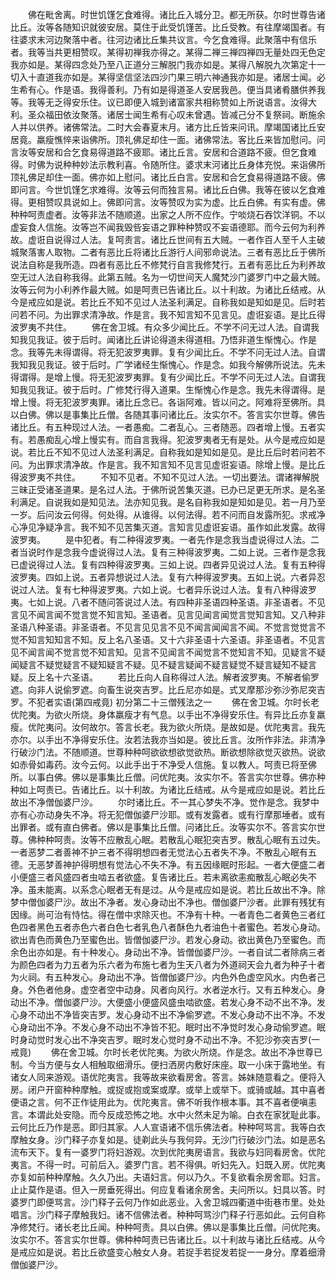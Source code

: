 <!-- { "loadSidebar": true } -->
　　佛在毗舍离。时世饥馑乞食难得。诸比丘入城分卫。都无所获。尔时世尊告诸比丘。汝等各随知识就彼安居。莫住于此受饥馑苦。比丘受教。有往摩竭国者。有往婆求末河边聚落中者。往河边诸比丘集共议言。今乞食难得。此聚落中有信乐者。我等当共更相赞叹。某得初禅我亦得之。某得二禅三禅四禅四无量处四无色定我亦如是。某得四念处乃至八正道分三解脱门我亦如是。某得八解脱九次第定十一切入十直道我亦如是。某得坚信坚法四沙门果三明六神通我亦如是。诸居士闻。必生希有心。作是语。我得善利。乃有如是得道圣人安居我邑。便当具诸肴膳供养我等。我等无乏得安乐住。议已即便入城到诸富家共相称赞如上所说语言。汝得大利。圣众福田依汝聚落。诸居士闻生希有心叹未曾遇。皆减己分不复祭祠。断施余人并以供养。诸佛常法。二时大会春夏末月。诸方比丘皆来问讯。摩竭国诸比丘安居竟。羸瘦憔悴来诣佛所。顶礼佛足却住一面。诸佛常法。客比丘来皆加慰问。问言汝等安居和合乞食易得道路不疲耶。诸比丘言。安居和合道路不疲。但乞食难得。时佛为说种种妙法示教利喜。令随所住。婆求末河诸比丘身体充悦。来诣佛所顶礼佛足却住一面。佛亦如上慰问。诸比丘白言。安居和合乞食易得道路不疲。佛即问言。今世饥馑乞求难得。汝等云何而独言易。诸比丘白佛。我等在彼以乞食难得。更相赞叹具说如上。佛即问言。汝等赞叹为实为虚。比丘白佛。有实有虚。佛种种呵责虚者。汝等非法不随顺道。出家之人所不应作。宁啖烧石吞饮洋铜。不以虚妄食人信施。汝等岂不闻我毁呰妄语之罪种种赞叹不妄语德耶。而今云何为利养故。虚诳自说得过人法。复呵责言。诸比丘世间有五大贼。一者作百人至千人主破城聚落害人取物。二者有恶比丘将诸比丘游行人间邪命说法。三者有恶比丘于佛所说法自称是我所造。四者有恶比丘不修梵行自言我修梵行。五者有恶比丘为利养故空无过人法自称我得。此第五贼。名为一切世间天人魔梵沙门婆罗门中之最大贼。汝等云何为小利养作最大贼。如是呵责已告诸比丘。以十利故。为诸比丘结戒。从今是戒应如是说。若比丘不知不见过人法圣利满足。自称我如是知如是见。后时若问若不问。为出罪求清净故。作是言。我不知言知不见言见。虚诳妄语。是比丘得波罗夷不共住。
　　佛在舍卫城。有众多少闻比丘。不学不问无过人法。自谓我知我见我证。彼于后时。闻诸比丘讲论得道未得道相。乃悟非道生惭愧心。作是念。我等先未得谓得。将无犯波罗夷罪。复有少闻比丘。不学不问无过人法。自谓我知我见我证。彼于后时。广学诸经生惭愧心。作是念。如我今解佛所说法。先未得谓得。是增上慢。将无犯波罗夷罪。复有少闻比丘。不学不问无过人法。自谓我知我见我证。彼于后时。广修梵行得入道果。生惭愧心作是念。我先未得谓得。是增上慢。将无犯波罗夷罪。诸比丘念已。各诣阿难。皆以问之。阿难将至佛所。具以白佛。佛以是事集比丘僧。各随其事问诸比丘。汝实尔不。答言实尔世尊。佛告诸比丘。有五种现过人法。一者愚痴。二者乱心。三者随恶。四者增上慢。五者实有。若愚痴乱心增上慢实有。而自言我得。犯波罗夷者无有是处。从今是戒应如是说。若比丘不知不见过人法圣利满足。自称我如是知如是见。是比丘后时若问若不问。为出罪求清净故。作是言。我不知言知不见言见虚诳妄语。除增上慢。是比丘得波罗夷不共住。
　　不知不见者。不知不见过人法。一切出要法。谓诸禅解脱三昧正受诸圣道果。是名过人法。于佛所说苦集灭道。已办已足更无所求。是名圣利满足。自说我如是知见法。法亦知见我。是名自称我如是知如是见。若一月乃至一岁。后问汝云何得。何处得。从谁得。以何法得。若不问而自发露所犯。求戒净心净见净疑净言。我不知不见苦集灭道。言知言见虚诳妄语。虽作如此发露。故得波罗夷。
　　是中犯者。有二种得波罗夷。一者先作是念我当虚说得过人法。二者当说时作是念我今虚说得过人法。复有三种得波罗夷。二如上说。三者作是念我已虚说得过人法。复有四种得波罗夷。三如上说。四者异见说过人法。复有五种得波罗夷。四如上说。五者异想说过人法。复有六种得波罗夷。五如上说。六者异忍说过人法。复有七种得波罗夷。六如上说。七者异乐说过人法。复有八种得波罗夷。七如上说。八者不随问答说过人法。有四种非圣语四种圣语。非圣语者。不见言见不闻言闻不觉言觉不知言知。圣语者。见言见闻言闻觉言觉知言知。又八种非圣语八种圣语。非圣语者。不见言见见言不见不闻言闻闻言不闻。不觉言觉觉言不觉不知言知知言不知。反上名八圣语。又十六非圣语十六圣语。非圣语者。不见言见不闻言闻不觉言觉不知言知。见言不见闻言不闻觉言不觉知言不知。见疑言不疑闻疑言不疑觉疑言不疑知疑言不疑。见不疑言疑闻不疑言疑觉不疑言疑知不疑言疑。反上名十六圣语。
　　若比丘向人自称得过人法。解者波罗夷。不解者偷罗遮。向非人说偷罗遮。向畜生说突吉罗。比丘尼亦如是。式叉摩那沙弥沙弥尼突吉罗。不犯者实语(第四戒竟)
初分第二十三僧残法之一
　　佛在舍卫城。尔时长老优陀夷。为欲火所烧。身体羸瘦才有气息。以手出不净得安乐住。有异比丘亦复羸瘦。优陀夷问。汝何故尔。答言长老。我为欲火所烧。是故如是。优陀夷言。我先亦尔。以手出不净得安乐住。汝若法我亦当如是。彼比丘言。汝所作非法。非清净行破沙门法。不随顺道。世尊种种呵欲欲想欲觉欲热。断欲想除欲觉灭欲热。说欲如赤骨如毒药。汝今云何。以此手出于不净受人信施。复以教人。呵责已将至佛所。以事白佛。佛以是事集比丘僧。问优陀夷。汝实尔不。答言实尔世尊。佛亦种种如上呵责已。告诸比丘。以十利故。为诸比丘结戒。从今是戒应如是说。若比丘故出不净僧伽婆尸沙。
　　尔时诸比丘。不一其心梦失不净。觉作是念。我梦中亦有心亦动身失不净。将无犯僧伽婆尸沙耶。或有发露者。或有行摩那埵者。或有出罪者。或有直白佛者。佛以是事集比丘僧。问诸比丘。汝等实尔不。答言实尔世尊。佛种种呵责。汝等不应散乱心眠。若散乱心眠犯突吉罗。散乱心眠有五过失。一者恶梦二者善神不护三者不得明想四者无觉法心五者失不净。不散乱心眠有五德。无恶梦善神护得明想有觉法心不失不净。有五因缘眠时形起。一者大便盛二者小便盛三者风盛四者虫啮五者欲盛。复告诸比丘。若未离欲恚痴散乱心眠必失不净。虽未能离。以系念心眠者无有是过。从今是戒应如是说。若比丘故出不净。除梦中僧伽婆尸沙。故出不净者。发心身动出不净也。僧伽婆尸沙者。此罪有残犹有因缘。尚可治有恃怙。得在僧中求除灭也。不净有十种。一者青色二者黄色三者红色四者黑色五者赤色六者白色七者乳色八者酥色九者油色十者蜜色。若发心身动。欲出青色而黄色乃至蜜色出。皆僧伽婆尸沙。若发心身动。欲出黄色乃至蜜色。而余色出亦如是。有十种发心。身动出不净。皆僧伽婆尸沙。一者自试二者除病三者为颜色四者为力五者为乐六者为布施七者为生天八者为外道祠天会九者为种子十者为火祠。有五种发心。身动出不净。皆僧伽婆尸沙。内色外色虚空风水。内色者己身。外色者他身。虚空者空中动身。风者向风行。水者逆水行。又有五种发心。身动出不净。僧伽婆尸沙。大便盛小便盛风盛虫啮欲盛。若发心身不动不出不净。发心身不动出不净皆突吉罗。发心身动不出不净偷罗遮。不发心身动不出不净。不发心身动出不净。不发心身不动出不净皆不犯。眠时出不净觉时发心身动偷罗遮。眠时身动觉时发心出不净突吉罗。眠时发心觉时身不动出不净。不犯沙弥突吉罗(一戒竟)
　　佛在舍卫城。尔时长老优陀夷。为欲火所烧。作是念。故出不净世尊已制。今当方便与女人相触取细滑乐。便扫洒房内敷好床座。取一小床于露地坐。有诸女人同来游观。语优陀夷言。我等故来欲看房舍。答言。姊妹随意看之。便将入房。闭户开窗种种摩触。或捉或抱或案或摩。或举上或举下。或骑或越。其中喜者便语之言。何不正作徒用此为。优陀夷言。佛不听我作根本事。其不喜者便嗔恚言。本谓此处安隐。而今反成恐怖之地。水中火然未足为喻。白衣在家犹耻此事。云何比丘乃作是恶。即归其家。人人宣语诸不信乐佛法者。种种呵骂言。我等白衣摩触女身。沙门释子亦复如是。徒剃此头与我何异。无沙门行破沙门法。如是恶名流布天下。复有一婆罗门将妇游观。次到优陀夷房语言。我欲与妇同看房舍。优陀夷言。不得一时。可前后入。婆罗门言。若不得俱。听妇先入。妇既入房。优陀夷亦复如前种种摩触。久久乃出。夫语妇言。何以乃久。不复欲看余房舍耶。妇言。止止莫作是语。但入一房垂死得出。何应复看诸余房舍。夫问所以。妇具以答。时婆罗门即便骂言。沙门释子云何乃作如此恶业。入舍卫城四衢道中街巷市里。处处唱言。沙门释子摩触我妇。诸不信佛法者。种种呵骂沙门释子行恶如此。云何自称净修梵行。诸长老比丘闻。种种呵责。具以白佛。佛以是事集比丘僧。问优陀夷。汝实尔不。答言实尔世尊。佛种种呵责已告诸比丘。以十利故与诸比丘结戒。从今是戒应如是说。若比丘欲盛变心触女人身。若捉手若捉发若捉一一身分。摩着细滑僧伽婆尸沙。
